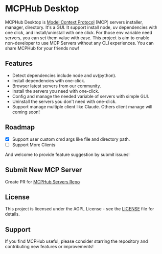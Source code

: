 # MCPHub Desktop

MCPHub Desktop is [Model Context Protocol](https://modelcontextprotocol.io/) (MCP) servers installer, manager, directory. It's a GUI. It support install node, uv dependencies with one click, and install/uninstall with one click. For those env variable need servers, you can set them value with ease. This project is aim to enable non-developer to use MCP Servers without any CLI experiences. You can share MCPHub for your friends now!


## Features
- Detect dependencies include node and uv(python).
- Install dependencies with one-click.
- Browser latest servers from our community.
- Install the servers you need with one-click.
- Config and manage the needed variable of servers with simple GUI.
- Uninstall the servers you don't need with one-click.
- Support manage multiple client like Claude. Others client manage will coming soon!


## Roadmap
- [x] Support user custom cmd args like file and directory path.
- [ ] Support More Clients

And welcome to provide feature suggestion by submit issues!

## Submit New MCP Server

Create PR for [MCPHub Servers Repo](https://github.com/Jeamee/mcp-servers)

## License

This project is licensed under the AGPL License - see the [LICENSE](LICENSE) file for details.

## Support

If you find MCPHub useful, please consider starring the repository and contributing new features or improvements!
